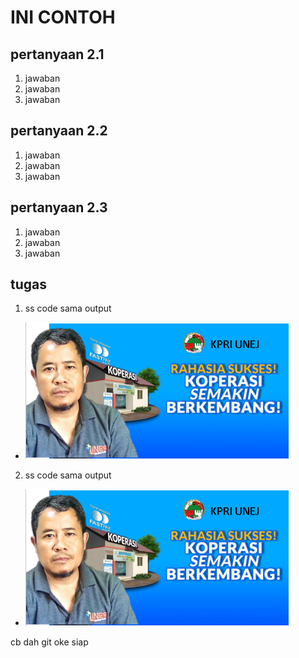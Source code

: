 # INI CONTOH

## pertanyaan 2.1
1. jawaban
2. jawaban
3. jawaban

## pertanyaan 2.2
1. jawaban
2. jawaban
3. jawaban

## pertanyaan 2.3
1. jawaban
2. jawaban
3. jawaban

## tugas
1. ss code sama output
* <img src="./ss/ssnomor1.png">
2. ss code sama output
* <img src="./ss/ssnomor1.png">
cb dah git oke siap
